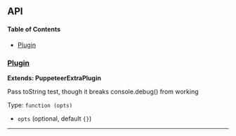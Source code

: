 ## API

<!-- Generated by documentation.js. Update this documentation by updating the source code. -->

#### Table of Contents

-   [Plugin](#plugin)

### [Plugin](https://github.com/berstend/puppeteer-extra/blob/fca4ed980a273a9ae6da2af6fa9a166cbc7c14bf/packages/puppeteer-extra-plugin-stealth/evasions/console.debug/index.js#L8-L18)

**Extends: PuppeteerExtraPlugin**

Pass toString test, though it breaks console.debug() from working

Type: `function (opts)`

-   `opts`   (optional, default `{}`)

* * *
